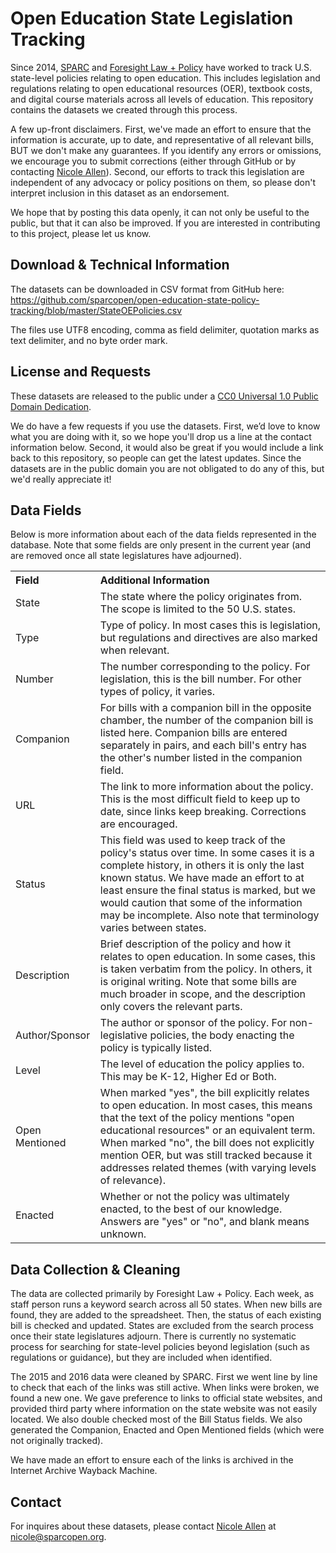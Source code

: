 # Open Education State Legislation Tracking
Since 2014, [SPARC](https://sparcopen.org/) and [Foresight Law + Policy](http://www.flpadvisors.com/) have worked to track U.S. state-level policies relating to open education. This includes legislation and regulations relating to open educational resources (OER), textbook costs, and digital course materials across all levels of education. This repository contains the datasets we created through this process.

A few up-front disclaimers. First, we've made an effort to ensure that the information is accurate, up to date, and representative of all relevant bills, BUT we don't make any guarantees. If you identify any errors or omissions, we encourage you to submit corrections (either through GitHub or by contacting [Nicole Allen](https://github.com/txtbks)). Second, our efforts to track this legislation are independent of any advocacy or policy positions on them, so please don't interpret inclusion in this dataset as an endorsement.

We hope that by posting this data openly, it can not only be useful to the public, but that it can also be improved. If you are interested in contributing to this project, please let us know. 

## Download & Technical Information

The datasets can be downloaded in CSV format from GitHub here: https://github.com/sparcopen/open-education-state-policy-tracking/blob/master/StateOEPolicies.csv

The files use UTF8 encoding, comma as field delimiter, quotation marks as text delimiter, and no byte order mark.

## License and Requests

These datasets are released to the public under a [CC0 Universal 1.0 Public Domain Dedication](https://creativecommons.org/publicdomain/zero/1.0/). 

We do have a few requests if you use the datasets. First, we’d love to know what you are doing with it, so we hope you'll drop us a line at the contact information below. Second, it would also be great if you would include a link back to this repository, so people can get the latest updates. Since the datasets are in the public domain you are not obligated to do any of this, but we'd really appreciate it!

## Data Fields

Below is more information about each of the data fields represented in the database. Note that some fields are only present in the current year (and are removed once all state legislatures have adjourned).

<table cellpadding="6"><tr align="left"><th>Field</th><th>Additional Information</th></tr>
<tr><td>State</td><td>The state where the policy originates from. The scope is limited to the 50 U.S. states.</td></tr>
<tr><td>Type</td><td>Type of policy. In most cases this is legislation, but regulations and directives are also marked when relevant.</td></tr>
<tr><td>Number</td><td>The number corresponding to the policy. For legislation, this is the bill number. For other types of policy, it varies.</td></tr>
<tr><td>Companion</td><td>For bills with a companion bill in the opposite chamber, the number of the companion bill is listed here. Companion bills are entered separately in pairs, and each bill's entry has the other's number listed in the companion field.</td></tr>
<tr><td>URL</td><td>The link to more information about the policy. This is the most difficult field to keep up to date, since links keep breaking. Corrections are encouraged.</td></tr>
<tr><td>Status</td><td>This field was used to keep track of the policy's status over time. In some cases it is a complete history, in others it is only the last known status. We have made an effort to at least ensure the final status is marked, but we would caution that some of the information may be incomplete. Also note that terminology varies between states.</td></tr>
<tr><td>Description</td><td>Brief description of the policy and how it relates to open education. In some cases, this is taken verbatim from the policy. In others, it is original writing. Note that some bills are much broader in scope, and the description only covers the relevant parts.</td></tr>
<tr><td>Author/Sponsor</td><td>The author or sponsor of the policy. For non-legislative policies, the body enacting the policy is typically listed.</td></tr>
<tr><td>Level</td><td>The level of education the policy applies to. This may be K-12, Higher Ed or Both.</td></tr>
<tr><td>Open Mentioned</td><td>When marked "yes", the bill explicitly relates to open education. In most cases, this means that the text of the policy mentions "open educational resources" or an equivalent term. When marked "no", the bill does not explicitly mention OER, but was still tracked because it addresses related themes (with varying levels of relevance).</td></tr>
<tr><td>Enacted</td><td>Whether or not the policy was ultimately enacted, to the best of our knowledge. Answers are "yes" or "no", and blank means unknown.</td></tr></table>

## Data Collection & Cleaning

The data are collected primarily by Foresight Law + Policy. Each week, as staff person runs a keyword search across all 50 states. When new bills are found, they are added to the spreadsheet. Then, the status of each existing bill is checked and updated. States are excluded from the search process once their state legislatures adjourn. There is currently no systematic process for searching for state-level policies beyond legislation (such as regulations or guidance), but they are included when identified.

The 2015 and 2016 data were cleaned by SPARC. First we went line by line to check that each of the links was still active. When links were broken, we found a new one. We gave preference to links to official state websites, and provided third party where information on the state website was not easily located. We also double checked most of the Bill Status fields. We also generated the Companion, Enacted and Open Mentioned fields (which were not originally tracked).

We have made an effort to ensure each of the links is archived in the Internet Archive Wayback Machine. 

## Contact

For inquires about these datasets, please contact [Nicole Allen](https://github.com/txtbks) at nicole@sparcopen.org.
